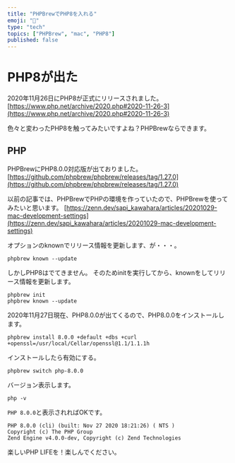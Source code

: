 ```yaml
---
title: "PHPBrewでPHP8を入れる"
emoji: "🐘"
type: "tech"
topics: ["PHPBrew", "mac", "PHP8"]
published: false
---
```


# PHP8が出た

2020年11月26日にPHP8が正式にリリースされました。
[https://www.php.net/archive/2020.php#2020-11-26-3](https://www.php.net/archive/2020.php#2020-11-26-3)

色々と変わったPHP8を触ってみたいですよね？PHPBrewならできます。


## PHP

PHPBrewにPHP8.0.0対応版が出ておりました。
[https://github.com/phpbrew/phpbrew/releases/tag/1.27.0](https://github.com/phpbrew/phpbrew/releases/tag/1.27.0)

以前の記事では、PHPBrewでPHPの環境を作っていたので、PHPBrewを使ってみたいと思います。
[https://zenn.dev/sapi_kawahara/articles/20201029-mac-development-settings](https://zenn.dev/sapi_kawahara/articles/20201029-mac-development-settings)


オプションのknownでリリース情報を更新します、が・・・。

```
phpbrew known --update
```
しかしPHP8はでてきません。
そのためinitを実行してから、knownをしてリリース情報を更新します。

```
phpbrew init
phpbrew known --update
```

2020年11月27日現在、PHP8.0.0が出てくるので、PHP8.0.0をインストールします。

```
phpbrew install 8.0.0 +default +dbs +curl +openssl=/usr/local/Cellar/openssl@1.1/1.1.1h
```

インストールしたら有効にする。
```
phpbrew switch php-8.0.0
```

バージョン表示します。
```
php -v
```

`PHP 8.0.0`と表示されればOKです。

```
PHP 8.0.0 (cli) (built: Nov 27 2020 18:21:26) ( NTS )
Copyright (c) The PHP Group
Zend Engine v4.0.0-dev, Copyright (c) Zend Technologies
```


楽しいPHP LIFEを！楽しんでください。
